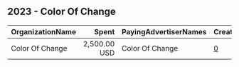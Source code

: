 ## 2023 - Color Of Change 
|OrganizationName|Spent|PayingAdvertiserNames|CreativeUrls|Impressions|Genders|AgeBrackets|CountryCodes|BillingAddresses|CandidateBallotInformation|
|:---|---:|:---|:---|---:|:---|:---|:---|:---|:---|
|Color Of Change|2,500.00 USD|Color Of Change|[0](https://www.snap.com/political-ads/asset/fa02d284192fcd461e6883cca4cb86f52f1e319ce326ba4b02e5f3d3c91b3d04?mediaType=jpeg)|137,751|||united states|"1714 Franklin St,Oakland,94612,US"||

